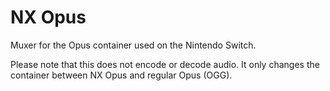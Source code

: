 # NX Opus
Muxer for the Opus container used on the Nintendo Switch.

Please note that this does not encode or decode audio. It only changes the container between NX Opus and regular Opus (OGG).